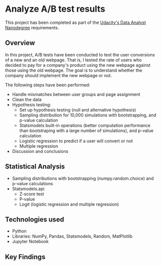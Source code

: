 # Analyze A/B test results
This project has been completed as part of the [Udacity's Data Analyst Nanodegree](https://www.udacity.com/course/data-analyst-nanodegree--nd002) requirements.

## Overview
In this project, A/B tests have been conducted to test the user conversions of a new and an old webpage.
That is, I tested the rate of users who decided to pay for a company's product using the new webpage against those using the old webpage.
The goal is to understand whether the company should implement the new webpage or not.

The following steps have been performed:

- Handle mismatches between user groups and page assignment
- Clean the data
- Hypothesis testing:
	- Set up hypothesis testing (null and alternative hypothesis)
	- Sampling distribution for 10,000 simulations with bootstrapping, and p-value calculation
	- Statsmodels built-in operations (better computation performance than bootstraping with a large number of simulations), and p-value calculation
	- Logistic regression to predict if a user will convert or not
	- Multiple regression
- Discussion and conclusions

## Statistical Analysis

- Sampling distributions with bootstrapping (numpy.random.choice) and p-value calculations
- Statsmodels.api
	- Z-score test
	- P-value
	- Logit (logistic regression and multiple regression)

## Technologies used

- Python
- Libraries: NumPy, Pandas, Statsmodels, Random, MatPlotlib
- Jupyter Notebook

## Key Findings